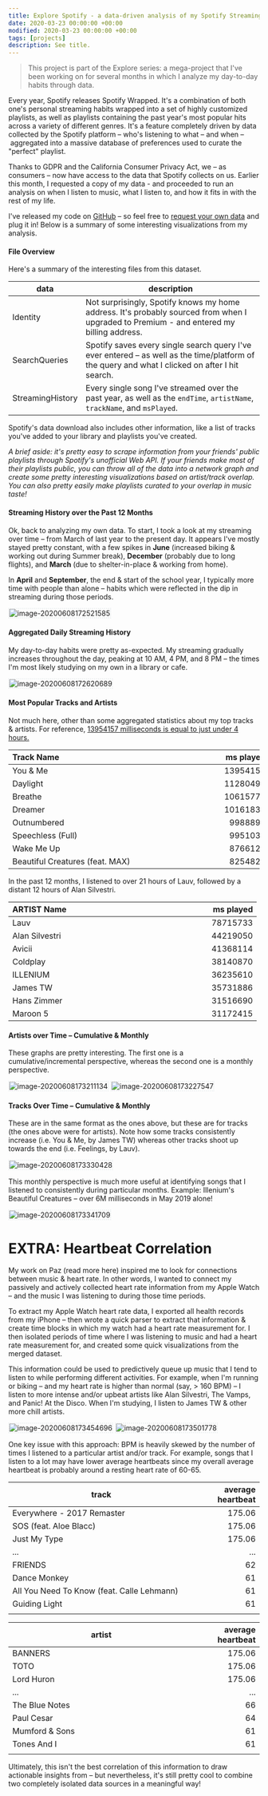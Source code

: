 ```yaml
---
title: Explore Spotify - a data-driven analysis of my Spotify Streaming History
date: 2020-03-23 00:00:00 +00:00
modified: 2020-03-23 00:00:00 +00:00
tags: [projects]
description: See title.
---
```


> This project is part of the Explore series: a mega-project that I've been working on for several months in which I analyze my day-to-day habits through data.

Every year, Spotify releases Spotify Wrapped. It's a combination of both one's personal streaming habits wrapped into a set of highly customized playlists, as well as playlists containing the past year's most popular hits across a variety of different genres. It's a feature completely driven by data collected by the Spotify platform – who's listening to what – and when – aggregated into a massive database of preferences used to curate the "perfect" playlist.

Thanks to GDPR and the California Consumer Privacy Act, we – as consumers – now have access to the data that Spotify collects on us. Earlier this month, I requested a copy of my data - and proceeded to run an analysis on when I listen to music, what I listen to, and how it fits in with the rest of my life.

I've released my code on [GitHub]( https://github.com/shomilj/Explore-Spotify) – so feel free to [request your own data](https://support.spotify.com/ca-en/article/data-rights-and-privacy-settings/) and plug it in! Below is a summary of some interesting visualizations from my analysis.

#### File Overview

Here's a summary of the interesting files from this dataset. 

| data             | description                                                  |
| ---------------- | ------------------------------------------------------------ |
| Identity         | Not surprisingly, Spotify knows my home address. It's probably sourced from when I upgraded to Premium - and entered my billing address. |
| SearchQueries    | Spotify saves every single search query I've ever entered – as well as the time/platform of the query and what I clicked on after I hit search. |
| StreamingHistory | Every single song I've streamed over the past year, as well as the `endTime`, `artistName`, `trackName`, and `msPlayed`. |

Spotify's data download also includes other information, like a list of tracks you've added to your library and playlists you've created. 

*A brief aside: it's pretty easy to scrape information from your friends' public playlists through Spotify's unofficial Web API. If your friends make most of their playlists public, you can throw all of the data into a network graph and create some pretty interesting visualizations based on artist/track overlap. You can also pretty easily make playlists curated to your overlap in music taste!* 

#### Streaming History over the Past 12 Months

Ok, back to analyzing my own data. To start, I took a look at my streaming over time – from March of last year to the present day. It appears I've mostly stayed pretty constant, with a few spikes in **June** (increased biking & working out during Summer break), **December** (probably due to long flights), and **March** (due to shelter-in-place & working from home). 

In **April** and **September**, the end & start of the school year, I typically more time with people than alone – habits which were reflected in the dip in streaming during those periods. 

<img src="image-20200608172521585.png" alt="image-20200608172521585" style="border-style: dotted; border-width: 2px; border-color: #ebeff0" />

#### Aggregated Daily Streaming History

My day-to-day habits were pretty as-expected. My streaming gradually increases throughout the day, peaking at 10 AM, 4 PM, and 8 PM – the times I'm most likely studying on my own in a library or cafe. 

<img src="image-20200608172620689.png" alt="image-20200608172620689" style="border-style: dotted; border-width: 2px; border-color: #ebeff0;" />

#### Most Popular Tracks and Artists

Not much here, other than some aggregated statistics about my top tracks & artists. For reference, <u>13954157 milliseconds is equal to just under 4 hours.</u> 

| Track Name                                                   | ms played |
| :----------------------------------------------------------- | --------: |
| You & Me                                                     |  13954157 |
| Daylight                                                     |  11280494 |
| Breathe                                                      |  10615771 |
| Dreamer&nbsp;&nbsp;&nbsp;&nbsp;&nbsp;&nbsp;&nbsp;&nbsp;&nbsp;&nbsp;&nbsp;&nbsp;&nbsp;&nbsp;&nbsp;&nbsp;&nbsp;&nbsp;&nbsp;&nbsp;&nbsp;&nbsp;&nbsp;&nbsp;&nbsp;&nbsp;&nbsp;&nbsp;&nbsp;&nbsp;&nbsp;&nbsp;&nbsp;&nbsp;&nbsp;&nbsp;&nbsp;&nbsp;&nbsp;&nbsp;&nbsp;&nbsp;&nbsp;&nbsp;&nbsp;&nbsp;&nbsp;&nbsp;&nbsp;&nbsp;&nbsp;&nbsp;&nbsp;&nbsp;&nbsp;&nbsp;&nbsp;&nbsp;&nbsp;&nbsp;&nbsp;&nbsp;&nbsp;&nbsp;&nbsp;&nbsp;&nbsp;&nbsp;&nbsp;&nbsp;&nbsp;&nbsp;&nbsp;&nbsp;&nbsp;&nbsp;&nbsp;&nbsp;&nbsp;&nbsp; |  10161831 |
| Outnumbered                                                  |   9988893 |
| Speechless (Full)                                            |   9951034 |
| Wake Me Up                                                   |   8766125 |
| Beautiful Creatures (feat. MAX)                              |   8254825 |

In the past 12 months, I listened to over 21 hours of Lauv, followed by a distant 12 hours of Alan Silvestri. 

| ARTIST Name                                                  | ms played |
| :----------------------------------------------------------- | --------: |
| Lauv                                                         |  78715733 |
| Alan Silvestri                                               |  44219050 |
| Avicii&nbsp;&nbsp;&nbsp;&nbsp;&nbsp;&nbsp;&nbsp;&nbsp;&nbsp;&nbsp;&nbsp;&nbsp;&nbsp;&nbsp;&nbsp;&nbsp;&nbsp;&nbsp;&nbsp;&nbsp;&nbsp;&nbsp;&nbsp;&nbsp;&nbsp;&nbsp;&nbsp;&nbsp;&nbsp;&nbsp;&nbsp;&nbsp;&nbsp;&nbsp;&nbsp;&nbsp;&nbsp;&nbsp;&nbsp;&nbsp;&nbsp;&nbsp;&nbsp;&nbsp;&nbsp;&nbsp;&nbsp;&nbsp;&nbsp;&nbsp;&nbsp;&nbsp;&nbsp;&nbsp;&nbsp;&nbsp;&nbsp;&nbsp;&nbsp;&nbsp;&nbsp;&nbsp;&nbsp;&nbsp;&nbsp;&nbsp;&nbsp;&nbsp;&nbsp;&nbsp;&nbsp;&nbsp;&nbsp;&nbsp;&nbsp;&nbsp;&nbsp;&nbsp;&nbsp;&nbsp; |  41368114 |
| Coldplay                                                     |  38140870 |
| ILLENIUM                                                     |  36235610 |
| James TW                                                     |  35731886 |
| Hans Zimmer                                                  |  31516690 |
| Maroon 5                                                     |  31172415 |

#### Artists over Time – Cumulative & Monthly

These graphs are pretty interesting. The first one is a cumulative/incremental perspective, whereas the second one is a monthly perspective.

<img src="image-20200608173211134.png" alt="image-20200608173211134" style="border-style: dotted; border-width: 2px; border-color: #ebeff0;" />

<img src="image-20200608173227547.png" alt="image-20200608173227547" style="border-style: dotted; border-width: 2px; border-color: #ebeff0;" />

#### Tracks Over Time – Cumulative & Monthly

These are in the same format as the ones above, but these are for tracks (the ones above were for artists). Note how some tracks consistently increase (i.e. You & Me, by James TW) whereas other tracks shoot up towards the end (i.e. Feelings, by Lauv).

<img src="image-20200608173330428.png" alt="image-20200608173330428" style="border-style: dotted; border-width: 2px; border-color: #ebeff0;" />

This monthly perspective is much more useful at identifying songs that I listened to consistently during particular months. Example: Illenium's Beautiful Creatures – over 6M milliseconds in May 2019 alone!

<img src="image-20200608173341709.png" alt="image-20200608173341709" style="border-style: dotted; border-width: 2px; border-color: #ebeff0;" />

# EXTRA: Heartbeat Correlation

My work on Paz (read more here) inspired me to look for connections between music & heart rate. In other words, I wanted to connect my passively and actively collected heart rate information from my Apple Watch – and the music I was listening to during those time periods. 

To extract my Apple Watch heart rate data, I exported all health records from my iPhone – then wrote a quick parser to extract that information & create time blocks in which my watch had a heart rate measurement for. I then isolated periods of time where I was listening to music and had a heart rate measurement for, and created some quick visualizations from the merged dataset.

This information could be used to predictively queue up music that I tend to listen to while performing different activities. For example, when I'm running or biking – and my heart rate is higher than normal (say, > 160 BPM) – I listen to more intense and/or upbeat artists like Alan Silvestri, The Vamps, and Panic! At the Disco. When I'm studying, I listen to James TW & other more chill artists. 

<img src="image-20200608173454696.png" alt="image-20200608173454696" style="border-style: dotted; border-width: 2px; border-color: #ebeff0;" />

<img src="image-20200608173501778.png" alt="image-20200608173501778" style="border-style: dotted; border-width: 2px; border-color: #ebeff0;" />

One key issue with this approach: BPM is heavily skewed by the number of times I listened to a particular artist and/or track. For example, songs that I listen to a lot may have lower average heartbeats since my overall average heartbeat is probably around a resting heart rate of 60-65. 

| track                                                        | average heartbeat |
| ------------------------------------------------------------ | ----------------: |
| Everywhere - 2017 Remaster                                   |            175.06 |
| SOS (feat. Aloe Blacc)                                       |            175.06 |
| Just My Type                                                 |            175.06 |
| ...&nbsp;&nbsp;&nbsp;&nbsp;&nbsp;&nbsp;&nbsp;&nbsp;&nbsp;&nbsp;&nbsp;&nbsp;&nbsp;&nbsp;&nbsp;&nbsp;&nbsp;&nbsp;&nbsp;&nbsp;&nbsp;&nbsp;&nbsp;&nbsp;&nbsp;&nbsp;&nbsp;&nbsp;&nbsp;&nbsp;&nbsp;&nbsp;&nbsp;&nbsp;&nbsp;&nbsp;&nbsp;&nbsp;&nbsp;&nbsp;&nbsp;&nbsp;&nbsp;&nbsp;&nbsp;&nbsp;&nbsp;&nbsp;&nbsp;&nbsp;&nbsp;&nbsp;&nbsp;&nbsp;&nbsp;&nbsp;&nbsp;&nbsp;&nbsp;&nbsp;&nbsp;&nbsp;&nbsp;&nbsp;&nbsp;&nbsp;&nbsp;&nbsp;&nbsp;&nbsp;&nbsp;&nbsp;&nbsp;&nbsp;&nbsp;&nbsp;&nbsp;&nbsp;&nbsp;&nbsp; |               ... |
| FRIENDS                                                      |                62 |
| Dance Monkey                                                 |                61 |
| All You Need To Know (feat. Calle Lehmann)                   |                61 |
| Guiding Light                                                |                61 |
|                                                              |                   |

| artist                                                       | average heartbeat |
| ------------------------------------------------------------ | ----------------: |
| BANNERS                                                      |            175.06 |
| TOTO                                                         |            175.06 |
| Lord Huron                                                   |            175.06 |
| ...&nbsp;&nbsp;&nbsp;&nbsp;&nbsp;&nbsp;&nbsp;&nbsp;&nbsp;&nbsp;&nbsp;&nbsp;&nbsp;&nbsp;&nbsp;&nbsp;&nbsp;&nbsp;&nbsp;&nbsp;&nbsp;&nbsp;&nbsp;&nbsp;&nbsp;&nbsp;&nbsp;&nbsp;&nbsp;&nbsp;&nbsp;&nbsp;&nbsp;&nbsp;&nbsp;&nbsp;&nbsp;&nbsp;&nbsp;&nbsp;&nbsp;&nbsp;&nbsp;&nbsp;&nbsp;&nbsp;&nbsp;&nbsp;&nbsp;&nbsp;&nbsp;&nbsp;&nbsp;&nbsp;&nbsp;&nbsp;&nbsp;&nbsp;&nbsp;&nbsp;&nbsp;&nbsp;&nbsp;&nbsp;&nbsp;&nbsp;&nbsp;&nbsp;&nbsp;&nbsp;&nbsp;&nbsp;&nbsp;&nbsp;&nbsp;&nbsp;&nbsp;&nbsp;&nbsp;&nbsp; |               ... |
| The Blue Notes                                               |                66 |
| Paul Cesar                                                   |                64 |
| Mumford & Sons                                               |                61 |
| Tones And I                                                  |                61 |
|                                                              |                   |

Ultimately, this isn't the best correlation of this information to draw actionable insights from – but nevertheless, it's still pretty cool to combine two completely isolated data sources in a meaningful way!

